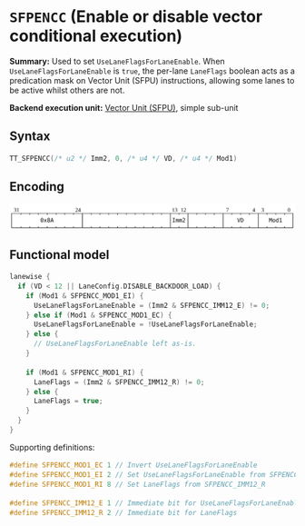 # `SFPENCC` (Enable or disable vector conditional execution)

**Summary:** Used to set `UseLaneFlagsForLaneEnable`. When `UseLaneFlagsForLaneEnable` is `true`, the per-lane `LaneFlags` boolean acts as a predication mask on Vector Unit (SFPU) instructions, allowing some lanes to be active whilst others are not.

**Backend execution unit:** [Vector Unit (SFPU)](VectorUnit.md), simple sub-unit

## Syntax

```c
TT_SFPENCC(/* u2 */ Imm2, 0, /* u4 */ VD, /* u4 */ Mod1)
```

## Encoding

![](../../../Diagrams/Out/Bits32_SFPENCC.svg)

## Functional model

```c
lanewise {
  if (VD < 12 || LaneConfig.DISABLE_BACKDOOR_LOAD) {
    if (Mod1 & SFPENCC_MOD1_EI) {
      UseLaneFlagsForLaneEnable = (Imm2 & SFPENCC_IMM12_E) != 0;
    } else if (Mod1 & SFPENCC_MOD1_EC) {
      UseLaneFlagsForLaneEnable = !UseLaneFlagsForLaneEnable;
    } else {
      // UseLaneFlagsForLaneEnable left as-is.
    }

    if (Mod1 & SFPENCC_MOD1_RI) {
      LaneFlags = (Imm2 & SFPENCC_IMM12_R) != 0;
    } else {
      LaneFlags = true;
    }
  }
}
```

Supporting definitions:
```c
#define SFPENCC_MOD1_EC 1 // Invert UseLaneFlagsForLaneEnable
#define SFPENCC_MOD1_EI 2 // Set UseLaneFlagsForLaneEnable from SFPENCC_IMM12_E 
#define SFPENCC_MOD1_RI 8 // Set LaneFlags from SFPENCC_IMM12_R

#define SFPENCC_IMM12_E 1 // Immediate bit for UseLaneFlagsForLaneEnable
#define SFPENCC_IMM12_R 2 // Immediate bit for LaneFlags
```

